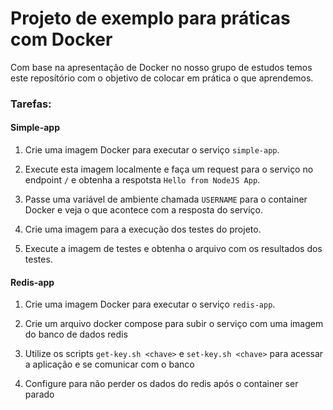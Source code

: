 # Projeto de exemplo para práticas com Docker

Com base na apresentação de Docker no nosso grupo de estudos temos este reposítório com o objetivo de colocar em prática o que aprendemos.

### Tarefas:

#### Simple-app
1. Crie uma imagem Docker para executar o serviço `simple-app`.

1. Execute esta imagem localmente e faça um request para o serviço no endpoint `/` e obtenha a respotsta `Hello from NodeJS App`.

1. Passe uma variável de ambiente chamada `USERNAME` para o container Docker e veja o que acontece com a resposta do serviço. 

1. Crie uma imagem para a execução dos testes do projeto.

1. Execute a imagem de testes e obtenha o arquivo com os resultados dos testes.

#### Redis-app
1. Crie uma imagem Docker para executar o serviço `redis-app`.

1. Crie um arquivo docker compose para subir o serviço com uma imagem do banco de dados redis

1. Utilize os scripts `get-key.sh <chave>` e `set-key.sh <chave>` para acessar a aplicação e se comunicar com o banco

1. Configure para não perder os dados do redis após o container ser parado
